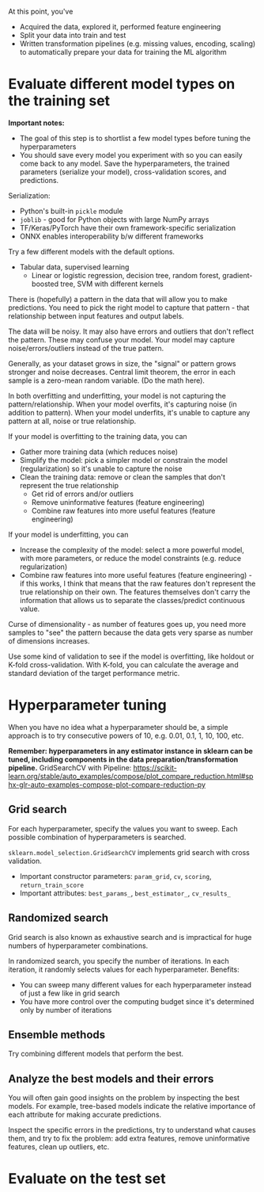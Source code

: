 At this point, you've
* Acquired the data, explored it, performed feature engineering
* Split your data into train and test
* Written transformation pipelines (e.g. missing values, encoding, scaling) to automatically prepare your data for training the ML algorithm

# Evaluate different model types on the training set

**Important notes:**
* The goal of this step is to shortlist a few model types before tuning the hyperparameters
* You should save every model you experiment with so you can easily come back to any model. Save the hyperparameters, the trained parameters (serialize your model), cross-validation scores, and predictions.

Serialization:
* Python's built-in `pickle` module
* `joblib` - good for Python objects with large NumPy arrays
* TF/Keras/PyTorch have their own framework-specific serialization
* ONNX enables interoperability b/w different frameworks

Try a few different models with the default options.
* Tabular data, supervised learning
    * Linear or logistic regression, decision tree, random forest, gradient-boosted tree, SVM with different kernels

There is (hopefully) a pattern in the data that will allow you to make predictions. You need to pick the right model to capture that pattern - that relationship between input features and output labels.

The data will be noisy. It may also have errors and outliers that don't reflect the pattern. These may confuse your model. Your model may capture noise/errors/outliers instead of the true pattern.

Generally, as your dataset grows in size, the "signal" or pattern grows stronger and noise decreases. Central limit theorem, the error in each sample is a zero-mean random variable. (Do the math here).

In both overfitting and underfitting, your model is not capturing the pattern/relationship. When your model overfits, it's capturing noise (in addition to pattern). When your model underfits, it's unable to capture any pattern at all, noise or true relationship.

If your model is overfitting to the training data, you can
* Gather more training data (which reduces noise)
* Simplify the model: pick a simpler model or constrain the model (regularization) so it's unable to capture the noise
* Clean the training data: remove or clean the samples that don't represent the true relationship
    * Get rid of errors and/or outliers
    * Remove uninformative features (feature engineering)
    * Combine raw features into more useful features (feature engineering)

If your model is underfitting, you can
* Increase the complexity of the model: select a more powerful model, with more parameters, or reduce the model constraints (e.g. reduce regularization)
* Combine raw features into more useful features (feature engineering) - if this works, I think that means that the raw features don't represent the true relationship on their own. The features themselves don't carry the information that allows us to separate the classes/predict continuous value.

Curse of dimensionality - as number of features goes up, you need more samples to "see" the pattern because the data gets very sparse as number of dimensions increases.

Use some kind of validation to see if the model is overfitting, like holdout or K-fold cross-validation. With K-fold, you can calculate the average and standard deviation of the target performance metric.

# Hyperparameter tuning

When you have no idea what a hyperparameter should be, a simple approach is to try consecutive powers of 10, e.g. 0.01, 0.1, 1, 10, 100, etc.

**Remember: hyperparameters in any estimator instance in sklearn can be tuned, including components in the data preparation/transformation pipeline.** GridSearchCV with Pipeline: https://scikit-learn.org/stable/auto_examples/compose/plot_compare_reduction.html#sphx-glr-auto-examples-compose-plot-compare-reduction-py

## Grid search

For each hyperparameter, specify the values you want to sweep. Each possible combination of hyperparameters is searched.

`sklearn.model_selection.GridSearchCV` implements grid search with cross validation.
* Important constructor parameters: `param_grid`, `cv`, `scoring`, `return_train_score`
* Important attributes: `best_params_`, `best_estimator_`, `cv_results_`

## Randomized search

Grid search is also known as exhaustive search and is impractical for huge numbers of hyperparameter combinations.

In randomized search, you specify the number of iterations. In each iteration, it randomly selects values for each hyperparameter. Benefits:
* You can sweep many different values for each hyperparameter instead of just a few like in grid search
* You have more control over the computing budget since it's determined only by number of iterations

## Ensemble methods

Try combining different models that perform the best.

## Analyze the best models and their errors

You will often gain good insights on the problem by inspecting the best models. For example, tree-based models indicate the relative importance of each attribute for making accurate predictions.

Inspect the specific errors in the predictions, try to understand what causes them, and try to fix the problem: add extra features, remove uninformative features, clean up outliers, etc.

# Evaluate on the test set


